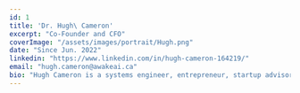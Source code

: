 ```yaml
---
id: 1
title: 'Dr. Hugh\ Cameron'
excerpt: "Co-Founder and CFO"
coverImage: "/assets/images/portrait/Hugh.png"
date: "Since Jun. 2022"
linkedin: "https://www.linkedin.com/in/hugh-cameron-164219/"
email: "hugh.cameron@awakeai.ca"
bio: "Hugh Cameron is a systems engineer, entrepreneur, startup advisor and investor.  After a career as R&D director at Bell-Northern Research and Nortel Networks where he delivered pioneering telephone network management and interactive customer service applications, he became co-founder and CTO of a Canadian company providing outsourced medical transcription and web applications for medical departments, faculties and hospitals.  At the time of its sale, Accentus had  grown to become Canada’s largest supplier of outsourced transcription services. Hugh received his BSc in mathematics and engineering from Queen’s University and his PhD in applied mathematics from the University of Cambridge."
---
```


